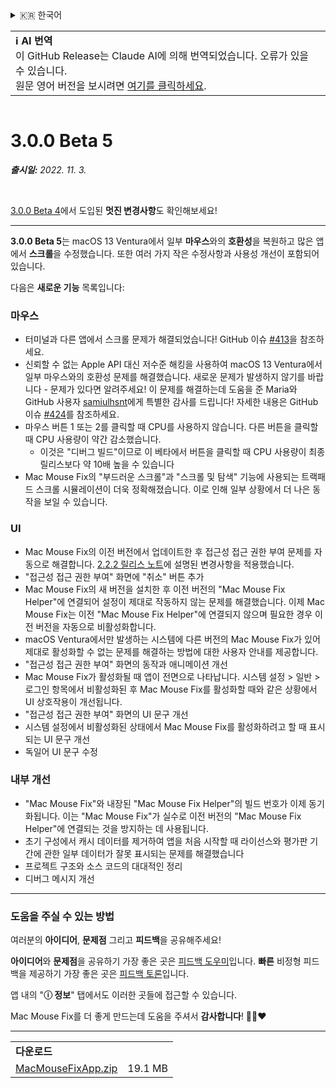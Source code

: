 <details>
<summary>🇰🇷 한국어</summary>

[🇬🇧 English (GitHub)](https://github.com/noah-nuebling/mac-mouse-fix/releases/tag/3.0.0-Beta-5)\
[🇦🇩 Català](https://redirect.macmousefix.com/?target=mmf-release&tag=3.0.0-Beta-5&locale=ca)\
[🇩🇪 Deutsch](https://redirect.macmousefix.com/?target=mmf-release&tag=3.0.0-Beta-5&locale=de)\
[🇪🇸 Español](https://redirect.macmousefix.com/?target=mmf-release&tag=3.0.0-Beta-5&locale=es)\
[🇫🇷 Français](https://redirect.macmousefix.com/?target=mmf-release&tag=3.0.0-Beta-5&locale=fr)\
[🇮🇩 Indonesia](https://redirect.macmousefix.com/?target=mmf-release&tag=3.0.0-Beta-5&locale=id)\
[🇮🇹 Italiano](https://redirect.macmousefix.com/?target=mmf-release&tag=3.0.0-Beta-5&locale=it)\
[🇭🇺 Magyar](https://redirect.macmousefix.com/?target=mmf-release&tag=3.0.0-Beta-5&locale=hu)\
[🇳🇱 Nederlands](https://redirect.macmousefix.com/?target=mmf-release&tag=3.0.0-Beta-5&locale=nl)\
[🇵🇱 Polski](https://redirect.macmousefix.com/?target=mmf-release&tag=3.0.0-Beta-5&locale=pl)\
[🇧🇷 Português (Brasil)](https://redirect.macmousefix.com/?target=mmf-release&tag=3.0.0-Beta-5&locale=pt-BR)\
[🇵🇹 Português (Portugal)](https://redirect.macmousefix.com/?target=mmf-release&tag=3.0.0-Beta-5&locale=pt-PT)\
[🇷🇴 Română](https://redirect.macmousefix.com/?target=mmf-release&tag=3.0.0-Beta-5&locale=ro)\
[🇸🇪 Svenska](https://redirect.macmousefix.com/?target=mmf-release&tag=3.0.0-Beta-5&locale=sv)\
[🇻🇳 Tiếng Việt](https://redirect.macmousefix.com/?target=mmf-release&tag=3.0.0-Beta-5&locale=vi)\
[🇹🇷 Türkçe](https://redirect.macmousefix.com/?target=mmf-release&tag=3.0.0-Beta-5&locale=tr)\
[🇨🇿 Čeština](https://redirect.macmousefix.com/?target=mmf-release&tag=3.0.0-Beta-5&locale=cs)\
[🇬🇷 Ελληνικά](https://redirect.macmousefix.com/?target=mmf-release&tag=3.0.0-Beta-5&locale=el)\
[🇷🇺 Русский](https://redirect.macmousefix.com/?target=mmf-release&tag=3.0.0-Beta-5&locale=ru)\
[🇺🇦 Українська](https://redirect.macmousefix.com/?target=mmf-release&tag=3.0.0-Beta-5&locale=uk)\
[🇮🇱 עברית](https://redirect.macmousefix.com/?target=mmf-release&tag=3.0.0-Beta-5&locale=he)\
[🇸🇦 العربية](https://redirect.macmousefix.com/?target=mmf-release&tag=3.0.0-Beta-5&locale=ar)\
[🇮🇳 हिन्दी](https://redirect.macmousefix.com/?target=mmf-release&tag=3.0.0-Beta-5&locale=hi)\
[🇹🇭 ไทย](https://redirect.macmousefix.com/?target=mmf-release&tag=3.0.0-Beta-5&locale=th)\
[🇨🇳 中文 (简体)](https://redirect.macmousefix.com/?target=mmf-release&tag=3.0.0-Beta-5&locale=zh-Hans)\
[🇨🇳 中文 (繁體)](https://redirect.macmousefix.com/?target=mmf-release&tag=3.0.0-Beta-5&locale=zh-Hant)\
[🇭🇰 中文（香港)](https://redirect.macmousefix.com/?target=mmf-release&tag=3.0.0-Beta-5&locale=zh-HK)\
[🇯🇵 日本語](https://redirect.macmousefix.com/?target=mmf-release&tag=3.0.0-Beta-5&locale=ja)\
**🇰🇷 한국어**\
[Help translate Mac Mouse Fix to different languages!](https://github.com/noah-nuebling/mac-mouse-fix/discussions/731)
</details>
<table align=><td>
<b>ℹ️ AI 번역</b><br>
이 GitHub Release는 Claude AI에 의해 번역되었습니다. 오류가 있을 수 있습니다.<br>
원문 영어 버전을 보시려면 <a href="https://github.com/noah-nuebling/mac-mouse-fix/releases/tag/3.0.0-Beta-5">여기를 클릭하세요</a>.
</td></table>

<table></table>

# 3.0.0 Beta 5
***출시일:** 2022. 11. 3.*

<br>

[3.0.0 Beta 4](https://redirect.macmousefix.com/?target=mmf-release&tag=3.0.0-Beta-4&locale=ko)에서 도입된 **멋진 변경사항**도 확인해보세요!

---

**3.0.0 Beta 5**는 macOS 13 Ventura에서 일부 **마우스**와의 **호환성**을 복원하고 많은 앱에서 **스크롤**을 수정했습니다.
또한 여러 가지 작은 수정사항과 사용성 개선이 포함되어 있습니다.

다음은 **새로운 기능** 목록입니다:

### 마우스

- 터미널과 다른 앱에서 스크롤 문제가 해결되었습니다! GitHub 이슈 [#413](https://github.com/noah-nuebling/mac-mouse-fix/issues/413)을 참조하세요.
- 신뢰할 수 없는 Apple API 대신 저수준 해킹을 사용하여 macOS 13 Ventura에서 일부 마우스와의 호환성 문제를 해결했습니다. 새로운 문제가 발생하지 않기를 바랍니다 - 문제가 있다면 알려주세요! 이 문제를 해결하는데 도움을 준 Maria와 GitHub 사용자 [samiulhsnt](https://github.com/samiulhsnt)에게 특별한 감사를 드립니다! 자세한 내용은 GitHub 이슈 [#424](https://github.com/noah-nuebling/mac-mouse-fix/issues/424)를 참조하세요.
- 마우스 버튼 1 또는 2를 클릭할 때 CPU를 사용하지 않습니다. 다른 버튼을 클릭할 때 CPU 사용량이 약간 감소했습니다.
    - 이것은 "디버그 빌드"이므로 이 베타에서 버튼을 클릭할 때 CPU 사용량이 최종 릴리스보다 약 10배 높을 수 있습니다
- Mac Mouse Fix의 "부드러운 스크롤"과 "스크롤 및 탐색" 기능에 사용되는 트랙패드 스크롤 시뮬레이션이 더욱 정확해졌습니다. 이로 인해 일부 상황에서 더 나은 동작을 보일 수 있습니다.

### UI

- Mac Mouse Fix의 이전 버전에서 업데이트한 후 접근성 접근 권한 부여 문제를 자동으로 해결합니다. [2.2.2 릴리스 노트](https://redirect.macmousefix.com/?target=mmf-release&tag=2.2.2&locale=ko)에 설명된 변경사항을 적용했습니다.
- "접근성 접근 권한 부여" 화면에 "취소" 버튼 추가
- Mac Mouse Fix의 새 버전을 설치한 후 이전 버전의 "Mac Mouse Fix Helper"에 연결되어 설정이 제대로 작동하지 않는 문제를 해결했습니다. 이제 Mac Mouse Fix는 이전 "Mac Mouse Fix Helper"에 연결되지 않으며 필요한 경우 이전 버전을 자동으로 비활성화합니다.
- macOS Ventura에서만 발생하는 시스템에 다른 버전의 Mac Mouse Fix가 있어 제대로 활성화할 수 없는 문제를 해결하는 방법에 대한 사용자 안내를 제공합니다.
- "접근성 접근 권한 부여" 화면의 동작과 애니메이션 개선
- Mac Mouse Fix가 활성화될 때 앱이 전면으로 나타납니다. 시스템 설정 > 일반 > 로그인 항목에서 비활성화된 후 Mac Mouse Fix를 활성화할 때와 같은 상황에서 UI 상호작용이 개선됩니다.
- "접근성 접근 권한 부여" 화면의 UI 문구 개선
- 시스템 설정에서 비활성화된 상태에서 Mac Mouse Fix를 활성화하려고 할 때 표시되는 UI 문구 개선
- 독일어 UI 문구 수정

### 내부 개선

- "Mac Mouse Fix"와 내장된 "Mac Mouse Fix Helper"의 빌드 번호가 이제 동기화됩니다. 이는 "Mac Mouse Fix"가 실수로 이전 버전의 "Mac Mouse Fix Helper"에 연결되는 것을 방지하는 데 사용됩니다.
- 초기 구성에서 캐시 데이터를 제거하여 앱을 처음 시작할 때 라이선스와 평가판 기간에 관한 일부 데이터가 잘못 표시되는 문제를 해결했습니다
- 프로젝트 구조와 소스 코드의 대대적인 정리
- 디버그 메시지 개선

---

### 도움을 주실 수 있는 방법

여러분의 **아이디어**, **문제점** 그리고 **피드백**을 공유해주세요!

**아이디어**와 **문제점**을 공유하기 가장 좋은 곳은 [피드백 도우미](https://noah-nuebling.github.io/mac-mouse-fix-feedback-assistant/?type=bug-report)입니다.
**빠른** 비정형 피드백을 제공하기 가장 좋은 곳은 [피드백 토론](https://github.com/noah-nuebling/mac-mouse-fix/discussions/366)입니다.

앱 내의 "**ⓘ 정보**" 탭에서도 이러한 곳들에 접근할 수 있습니다.

Mac Mouse Fix를 더 좋게 만드는데 도움을 주셔서 **감사합니다**! 💙💛❤️

---

<table align="start">
<tr>
    <td colspan=2>
        <b>다운로드</b>
    </td>
</tr>
<tr>
    <td><a href="https://github.com/noah-nuebling/mac-mouse-fix/releases/download/3.0.0-Beta-5/MacMouseFixApp.zip">MacMouseFixApp.zip</a></td>
    <td>19.1 MB</td>
</tr>
</table>